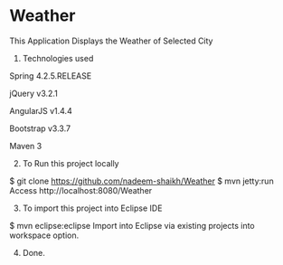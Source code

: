 # Weather
This Application Displays the Weather of Selected City

1. Technologies used

Spring 4.2.5.RELEASE

jQuery v3.2.1

AngularJS v1.4.4

Bootstrap v3.3.7

Maven 3

2. To Run this project locally

$ git clone https://github.com/nadeem-shaikh/Weather
$ mvn jetty:run
Access http://localhost:8080/Weather

3. To import this project into Eclipse IDE

$ mvn eclipse:eclipse
Import into Eclipse via existing projects into workspace option.

4. Done.
